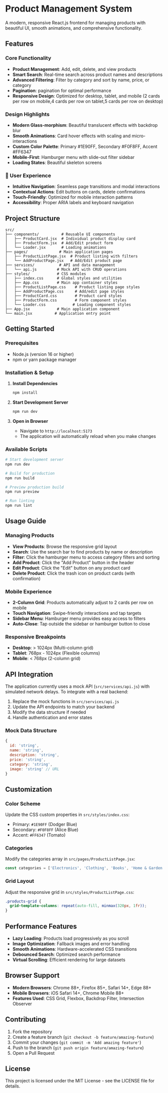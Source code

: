 # Product Management System

A modern, responsive React.js frontend for managing products with beautiful UI, smooth animations, and comprehensive functionality.

## Features

### Core Functionality
- **Product Management**: Add, edit, delete, and view products
- **Smart Search**: Real-time search across product names and descriptions  
- **Advanced Filtering**: Filter by category and sort by name, price, or category
- **Pagination**: pagination for optimal performance
- **Responsive Design**: Optimized for desktop, tablet, and mobile (2 cards per row on mobile,4 cards per row on tablet,5 cards per row on desktop)

### Design Highlights
- **Modern Glass-morphism**: Beautiful translucent effects with backdrop blur
- **Smooth Animations**: Card hover effects with scaling and micro-interactions
- **Custom Color Palette**: Primary #1E90FF, Secondary #F0F8FF, Accent #FF6347
- **Mobile-First**: Hamburger menu with slide-out filter sidebar
- **Loading States**: Beautiful skeleton screens

### 📱 User Experience
- **Intuitive Navigation**: Seamless page transitions and modal interactions
- **Contextual Actions**: Edit buttons on cards, delete confirmations
- **Touch-Friendly**: Optimized for mobile interaction patterns
- **Accessibility**: Proper ARIA labels and keyboard navigation

## Project Structure

```
src/
├── components/          # Reusable UI components
│   ├── ProductCard.jsx  # Individual product display card
│   ├── ProductForm.jsx  # Add/Edit product form
│   └── Loader.jsx       # Loading animations
├── pages/              # Main application pages
│   ├── ProductListPage.jsx  # Product listing with filters
│   └── AddProductPage.jsx   # Add/Edit product page
├── services/           # API and data management
│   └── api.js         # Mock API with CRUD operations
├── styles/            # CSS modules
│   ├── index.css      # Global styles and utilities
│   ├── App.css        # Main app container styles
│   ├── ProductListPage.css    # Product listing page styles
│   ├── AddProductPage.css     # Add/edit page styles
│   ├── ProductCard.css        # Product card styles
│   ├── ProductForm.css        # Form component styles
│   └── Loader.css            # Loading component styles
├── App.jsx            # Main application component
└── main.jsx          # Application entry point
```

## Getting Started

### Prerequisites
- Node.js (version 16 or higher)
- npm or yarn package manager

### Installation & Setup

1. **Install Dependencies**
   ```bash
   npm install
   ```

2. **Start Development Server**
   ```bash
   npm run dev
   ```

3. **Open in Browser**
   - Navigate to `http://localhost:5173`
   - The application will automatically reload when you make changes

### Available Scripts

```bash
# Start development server
npm run dev

# Build for production
npm run build

# Preview production build
npm run preview

# Run linting
npm run lint
```

## Usage Guide

### Managing Products
- **View Products**: Browse the responsive grid layout
- **Search**: Use the search bar to find products by name or description
- **Filter**: Click the hamburger menu to access category filters and sorting
- **Add Product**: Click the "Add Product" button in the header
- **Edit Product**: Click the "Edit" button on any product card
- **Delete Product**: Click the trash icon on product cards (with confirmation)

### Mobile Experience
- **2-Column Grid**: Products automatically adjust to 2 cards per row on mobile
- **Touch Navigation**: Swipe-friendly interactions and tap targets
- **Sidebar Menu**: Hamburger menu provides easy access to filters
- **Auto-Close**: Tap outside the sidebar or hamburger button to close

### Responsive Breakpoints
- **Desktop**: > 1024px (Multi-column grid)
- **Tablet**: 768px - 1024px (Flexible columns)
- **Mobile**: < 768px (2-column grid)

## API Integration

The application currently uses a mock API (`src/services/api.js`) with simulated network delays. To integrate with a real backend:

1. Replace the mock functions in `src/services/api.js`
2. Update the API endpoints to match your backend
3. Modify the data structure if needed
4. Handle authentication and error states

### Mock Data Structure
```javascript
{
  id: 'string',
  name: 'string',
  description: 'string', 
  price: 'string',
  category: 'string',
  image: 'string' // URL
}
```

## Customization

### Color Scheme
Update the CSS custom properties in `src/styles/index.css`:
- Primary: `#1E90FF` (Dodger Blue)
- Secondary: `#F0F8FF` (Alice Blue) 
- Accent: `#FF6347` (Tomato)

### Categories
Modify the categories array in `src/pages/ProductListPage.jsx`:
```javascript
const categories = ['Electronics', 'Clothing', 'Books', 'Home & Garden', 'Sports', 'Beauty'];
```

### Grid Layout
Adjust the responsive grid in `src/styles/ProductListPage.css`:
```css
.products-grid {
  grid-template-columns: repeat(auto-fill, minmax(320px, 1fr));
}
```

## Performance Features

- **Lazy Loading**: Products load progressively as you scroll
- **Image Optimization**: Fallback images and error handling
- **Smooth Animations**: Hardware-accelerated CSS transitions
- **Debounced Search**: Optimized search performance
- **Virtual Scrolling**: Efficient rendering for large datasets

## Browser Support

- **Modern Browsers**: Chrome 88+, Firefox 85+, Safari 14+, Edge 88+
- **Mobile Browsers**: iOS Safari 14+, Chrome Mobile 88+
- **Features Used**: CSS Grid, Flexbox, Backdrop Filter, Intersection Observer

## Contributing

1. Fork the repository
2. Create a feature branch (`git checkout -b feature/amazing-feature`)
3. Commit your changes (`git commit -m 'Add amazing feature'`)
4. Push to the branch (`git push origin feature/amazing-feature`)
5. Open a Pull Request

## License

This project is licensed under the MIT License - see the LICENSE file for details.